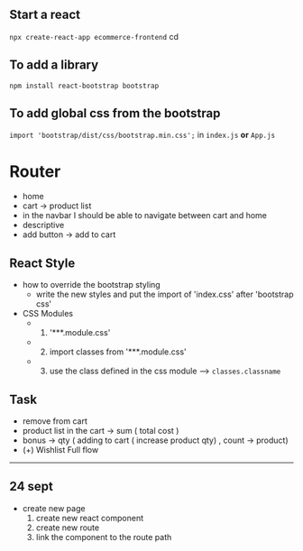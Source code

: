 ## Start a react

`npx create-react-app ecommerce-frontend`
cd 

## To add a library

`npm install react-bootstrap bootstrap`

## To add global css from the bootstrap

`import 'bootstrap/dist/css/bootstrap.min.css';` in `index.js` **or** `App.js`


# Router 
- home
- cart -> product list 
- in the navbar I should be able to navigate between cart and home
- descriptive
- add button -> add to cart

## React Style
- how to override the bootstrap styling
  - write the new styles and put the import of 'index.css' after 'bootstrap css'
- CSS Modules
  - 1. '***.module.css'
  - 2. import classes from '***.module.css'
  - 3. use the class defined in the css module --> `classes.classname`

## Task
- remove from cart
- product list in the cart -> sum ( total cost )
- bonus -> qty ( adding to cart ( increase product qty) , count -> product)
- (+) Wishlist Full flow

--- 
## 24 sept 
- create new page
  1. create new react component
  2. create new route
  3. link the component to the route path